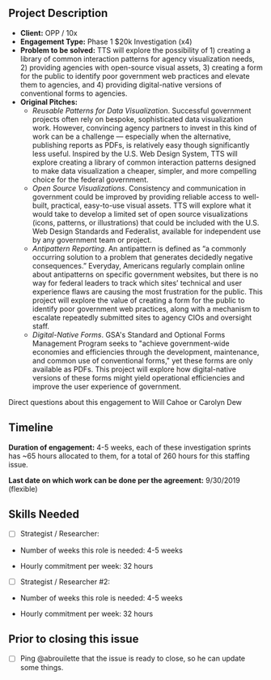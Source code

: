 ## Project Description

* **Client:** OPP / 10x
* **Engagement Type:** Phase 1 $20k Investigation (x4)
* **Problem to be solved:** TTS will explore the possibility of 1) creating a library of common interaction patterns for agency visualization needs, 2) providing agencies with open-source visual assets, 3) creating a form for the public to identify poor government web practices and elevate them to agencies, and 4) providing digital-native versions of conventional forms to agencies.
* **Original Pitches:**
  * *Reusable Patterns for Data Visualization*. Successful government projects often rely on bespoke, sophisticated data visualization work. However, convincing agency partners to invest in this kind of work can be a challenge — especially when the alternative, publishing reports as PDFs, is relatively easy though significantly less useful. Inspired by the U.S. Web Design System, TTS will explore creating a library of common interaction patterns designed to make data visualization a cheaper, simpler, and more compelling choice for the federal government.
  * *Open Source Visualizations*. Consistency and communication in government could be improved by providing reliable access to well-built, practical, easy-to-use visual assets. TTS will explore what it would take to develop a limited set of open source visualizations (icons, patterns, or illustrations) that could be included with the U.S. Web Design Standards and Federalist, available for independent use by any government team or project.
  * *Antipattern Reporting*. An antipattern is defined as “a commonly occurring solution to a problem that generates decidedly negative consequences.” Everyday, Americans regularly complain online about antipatterns on specific government websites, but there is no way for federal leaders to track which sites’ technical and user experience flaws are causing the most frustration for the public. This project will explore the value of creating a form for the public to identify poor government web practices, along with a mechanism to escalate repeatedly submitted sites to agency CIOs and oversight staff.
  * *Digital-Native Forms*. GSA's Standard and Optional Forms Management Program seeks to "achieve government-wide economies and efficiencies through the development, maintenance, and common use of conventional forms," yet these forms are only available as PDFs. This project will explore how digital-native versions of these forms might yield operational efficiencies and improve the user experience of government.

Direct questions about this engagement to Will Cahoe or Carolyn Dew

## Timeline

**Duration of engagement:** 4-5 weeks, each of these investigation sprints has ~65 hours allocated to them, for a total of 260 hours for this staffing issue.

**Last date on which work can be done per the agreement:** 9/30/2019 (flexible)

## Skills Needed

- [ ] Strategist / Researcher: 

* Number of weeks this role is needed: 4-5 weeks

* Hourly commitment per week: 32 hours

- [ ] Strategist / Researcher #2: 

* Number of weeks this role is needed: 4-5 weeks

* Hourly commitment per week: 32 hours


## Prior to closing this issue

- [ ] Ping @abrouilette that the issue is ready to close, so he can update some things.
